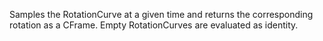Samples the RotationCurve at a given time and returns the corresponding
rotation as a CFrame. Empty RotationCurves are evaluated as identity.